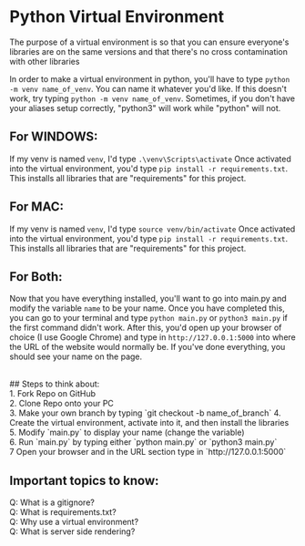 # Python Virtual Environment

The purpose of a virtual environment is so that you can ensure everyone's libraries are on the same versions and that there's no cross contamination with other libraries

In order to make a virtual environment in python, you'll have to type `python -m venv name_of_venv`. You can name it whatever you'd like. If this doesn't work, try typing `python -m venv name_of_venv`.
Sometimes, if you don't have your aliases setup correctly, "python3" will work while "python" will not.

## For WINDOWS:
If my venv is named `venv`, I'd type `.\venv\Scripts\activate`
Once activated into the virtual environment, you'd type `pip install -r requirements.txt`. This installs all libraries that are "requirements" for this project.

## For MAC:
If my venv is named `venv`, I'd type `source venv/bin/activate`
Once activated into the virtual environment, you'd type `pip install -r requirements.txt`. This installs all libraries that are "requirements" for this project.

## For Both:

Now that you have everything installed, you'll want to go into main.py and modify the variable `name` to be your name. Once you have completed this, you can go to
your terminal and type `python main.py` or `python3 main.py` if the first command didn't work. After this, you'd open up your browser of choice (I use Google Chrome) and type in `http://127.0.0.1:5000` into where the URL of the website would normally be. If you've done everything, you should see your name on the page.


<br>
## Steps to think about:<br>
1. Fork Repo on GitHub<br>
2. Clone Repo onto your PC<br>
3. Make your own branch by typing `git checkout -b name_of_branch`
4. Create the virtual environment, activate into it, and then install the libraries<br>
5. Modify `main.py` to display your name (change the variable)<br>
6. Run `main.py` by typing either `python main.py` or `python3 main.py`<br>
7 Open your browser and in the URL section type in `http://127.0.0.1:5000`<br>

## Important topics to know:
Q: What is a gitignore?<br>
Q: What is requirements.txt?<br>
Q: Why use a virtual environment?<br>
Q: What is server side rendering?<br>
